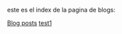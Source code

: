 este es el index de la pagina de blogs: 

<a href="{{ site.url }}/blog/blog-posts">Blog posts</a>
<a href="{{ site.url }}/blog/blog-posts/test1">test1</a>
